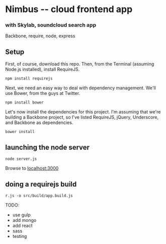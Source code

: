 # Nimbus -- cloud frontend app
### with Skylab, soundcloud search app

Backbone, require, node, express

## Setup

First, of course, download this repo. Then, from the Terminal (assuming Node.js installed), install RequireJS.

    npm install requirejs

Next, we need an easy way to deal with dependency management. We'll use Bower, from the guys at Twitter.

    npm install bower

Let's now install the dependencies for this project. I'm assuming that we're building a Backbone project, so I've listed RequireJS, jQuery, Underscore, and Backbone as dependencies.

    bower install


## launching the node server

```
node server.js
```

Browse to [localhost:3000](http://localhost:3000/)


## doing a requirejs build

```
r.js -o src/build/app.build.js
```

TODO:
 - use gulp
 - add mongo
 - add react
 - sass
 - testing

